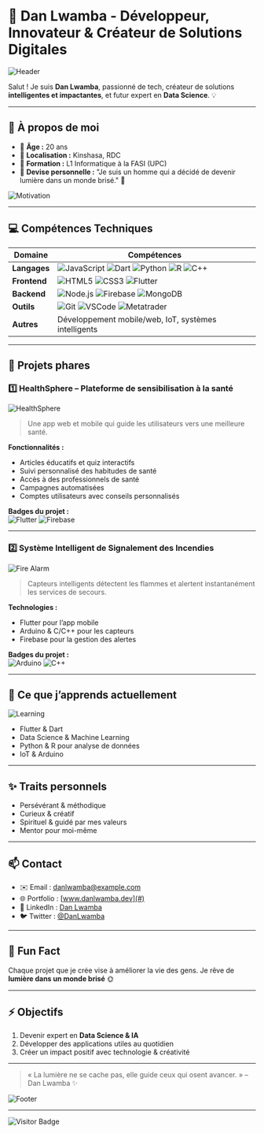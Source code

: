 # 🌟 Dan Lwamba - Développeur, Innovateur & Créateur de Solutions Digitales

![Header](https://media.giphy.com/media/3o7aD6dP2zzkZydv7C/giphy.gif)

Salut ! Je suis **Dan Lwamba**, passionné de tech, créateur de solutions **intelligentes et impactantes**, et futur expert en **Data Science**. 💡  

---

## 🧠 À propos de moi

- 🔹 **Âge :** 20 ans  
- 🔹 **Localisation :** Kinshasa, RDC  
- 🔹 **Formation :** L1 Informatique à la FASI (UPC)  
- 🔹 **Devise personnelle :** "Je suis un homme qui a décidé de devenir lumière dans un monde brisé." 🌟  

![Motivation](https://media.giphy.com/media/xT0xeJpnrWC4XWblEk/giphy.gif)

---

## 💻 Compétences Techniques

| Domaine | Compétences |
|---------|-------------|
| **Langages** | ![JavaScript](https://img.shields.io/badge/-JavaScript-F7DF1E?logo=javascript&logoColor=black&style=for-the-badge&animation=spin) ![Dart](https://img.shields.io/badge/-Dart-0175C2?logo=dart&logoColor=white&style=for-the-badge&animation=spin) ![Python](https://img.shields.io/badge/-Python-3776AB?logo=python&logoColor=white&style=for-the-badge&animation=spin) ![R](https://img.shields.io/badge/-R-276DC3?logo=r&logoColor=white&style=for-the-badge&animation=spin) ![C++](https://img.shields.io/badge/-C++-00599C?logo=c%2B%2B&logoColor=white&style=for-the-badge&animation=spin) |
| **Frontend** | ![HTML5](https://img.shields.io/badge/-HTML5-E34F26?logo=html5&logoColor=white&style=for-the-badge&animation=spin) ![CSS3](https://img.shields.io/badge/-CSS3-1572B6?logo=css3&logoColor=white&style=for-the-badge&animation=spin) ![Flutter](https://img.shields.io/badge/-Flutter-02569B?logo=flutter&logoColor=white&style=for-the-badge&animation=spin) |
| **Backend** | ![Node.js](https://img.shields.io/badge/-Node.js-339933?logo=node.js&logoColor=white&style=for-the-badge&animation=spin) ![Firebase](https://img.shields.io/badge/-Firebase-FFCA28?logo=firebase&logoColor=black&style=for-the-badge&animation=spin) ![MongoDB](https://img.shields.io/badge/-MongoDB-47A248?logo=mongodb&logoColor=white&style=for-the-badge&animation=spin) |
| **Outils** | ![Git](https://img.shields.io/badge/-Git-F05032?logo=git&logoColor=white&style=for-the-badge&animation=spin) ![VSCode](https://img.shields.io/badge/-VS%20Code-007ACC?logo=visual-studio-code&logoColor=white&style=for-the-badge&animation=spin) ![Metatrader](https://img.shields.io/badge/-Metatrader-0E8A0E?style=for-the-badge&animation=spin) |
| **Autres** | Développement mobile/web, IoT, systèmes intelligents |

---

## 🚀 Projets phares

### 1️⃣ HealthSphere – Plateforme de sensibilisation à la santé
![HealthSphere](https://media.giphy.com/media/l0MYt5jPR6QX5pnqM/giphy.gif)  

> Une app web et mobile qui guide les utilisateurs vers une meilleure santé.  

**Fonctionnalités :**
- Articles éducatifs et quiz interactifs  
- Suivi personnalisé des habitudes de santé  
- Accès à des professionnels de santé  
- Campagnes automatisées  
- Comptes utilisateurs avec conseils personnalisés  

**Badges du projet :**  
![Flutter](https://img.shields.io/badge/-Flutter-02569B?logo=flutter&logoColor=white&style=for-the-badge&animation=spin) ![Firebase](https://img.shields.io/badge/-Firebase-FFCA28?logo=firebase&logoColor=black&style=for-the-badge&animation=spin)

---

### 2️⃣ Système Intelligent de Signalement des Incendies
![Fire Alarm](https://media.giphy.com/media/3o7aD9z1Z9WcIu0rHy/giphy.gif)  

> Capteurs intelligents détectent les flammes et alertent instantanément les services de secours.  

**Technologies :**
- Flutter pour l’app mobile  
- Arduino & C/C++ pour les capteurs  
- Firebase pour la gestion des alertes  

**Badges du projet :**  
![Arduino](https://img.shields.io/badge/-Arduino-00979D?logo=arduino&logoColor=white&style=for-the-badge&animation=spin) ![C++](https://img.shields.io/badge/-C++-00599C?logo=c%2B%2B&logoColor=white&style=for-the-badge&animation=spin)

---

## 🌱 Ce que j’apprends actuellement

![Learning](https://media.giphy.com/media/3oEjI6SIIHBdRxXI40/giphy.gif)  

- Flutter & Dart  
- Data Science & Machine Learning  
- Python & R pour analyse de données  
- IoT & Arduino  

---

## ✨ Traits personnels

- Persévérant & méthodique  
- Curieux & créatif  
- Spirituel & guidé par mes valeurs  
- Mentor pour moi-même  

---

## 📫 Contact

- ✉️ Email : danlwamba@example.com  
- 🌐 Portfolio : [www.danlwamba.dev](#)  
- 📱 LinkedIn : [Dan Lwamba](https://www.linkedin.com)  
- 🐦 Twitter : [@DanLwamba](https://twitter.com)  

---

## 🌟 Fun Fact
Chaque projet que je crée vise à améliorer la vie des gens. Je rêve de **lumière dans un monde brisé** 🌞  

---

## ⚡ Objectifs

1. Devenir expert en **Data Science & IA**  
2. Développer des applications utiles au quotidien  
3. Créer un impact positif avec technologie & créativité  

---

> « La lumière ne se cache pas, elle guide ceux qui osent avancer. » – Dan Lwamba ✨  

![Footer](https://media.giphy.com/media/l0HlOvJ7yaacpuSas/giphy.gif)

---

![Visitor Badge](https://visitor-badge.laobi.icu/badge?page_id=DanLwamba.portfolio&style=for-the-badge)
